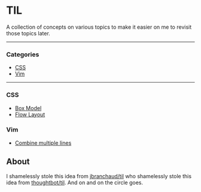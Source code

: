 # TIL

A collection of concepts on various topics to make it easier on me to revisit those topics later.

---

### Categories

* [CSS](#css)
* [Vim](#vim)

---

### CSS

- [Box Model](css/box-model.md)
- [Flow Layout](css/flow-layout.md)

### Vim

- [Combine multiple lines](vim/combine-multiple-lines.md)

## About

I shamelessly stole this idea from [jbranchaud/til](https://github.com/jbranchaud/til) who shamelessly stole this idea from [thoughtbot/til](https://github.com/thoughtbot/til). And on and on the circle goes.
